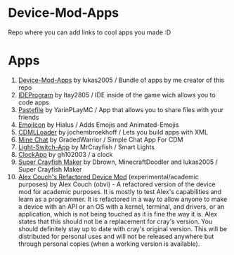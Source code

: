 # Device-Mod-Apps
Repo where you can add links to cool apps you made :D
# Apps
<ol>
  <li><a href="https://github.com/lukas2005/Device-Mod-Apps">Device-Mod-Apps</a> by lukas2005 / Bundle of apps by me creator of this repo</li>
  <li><a href="https://github.com/Itay2805/IDEProgram">IDEProgram</a> by Itay2805 / IDE inside of the game wich allows you to code apps</li>
  <li><a href="https://github.com/YarinPlayMC/pastefile">Pastefile</a> by YarinPLayMC / App that allows you to share files with your friends</li>
  <li><a href="https://github.com/Hialus/EmojIcon">EmojIcon</a> by Hialus / Adds Emojis and Animated-Emojis</li>
  <li><a href="https://github.com/jochembroekhoff/CDMLLoader">CDMLLoader</a> by jochembroekhoff / Lets you build apps with XML</li>
	<li><a href="https://www.dropbox.com/s/ncva0r5kory2eqc/MineChat-1.0.jar?dl=0">Mine Chat</a> by GradedWarrior / Simple Chat App For CDM </li>
	<li><a href="https://github.com/MrCrayfish/Light-Switch-App">Light-Switch-App</a> by MrCrayfish / Smart Lights</li>
	<li><a href="https://github.com/gh102003/ClockApp">ClockApp</a> by gh102003 / a clock</li>
	<li><a href="https://cdn.discordapp.com/attachments/367752899348004875/374929213934796800/scfm-0.6b.jar">Super Crayfish Maker</a> by Dbrown, MinecraftDoodler and lukas2005 / Super Crayfish Maker</li>
	<li><a href="https://github.com/AlexCouch/Device-Mod-Couch-Edition">Alex Couch's Refactored Device Mod</a> (experimental/academic purposes) by Alex Couch (obvi) - A refactored version of the device mod for academic purposes. It is mostly to test Alex's capabilities and learn as a programmer. It is refactored in a way to allow anyone to make a device with an API or an OS with a kernel, terminal, and drivers, or an application, which is not being touched as it is fine the way it is. Alex states that this should not be a replacement for cray's version. You should definitely stay up to date with cray's original version. This will be distributed for personal uses and will not be released anywhere but through personal copies (when a working version is available).</li>
</ol>

